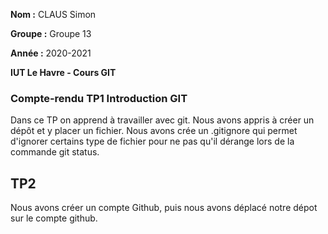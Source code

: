 **Nom :** CLAUS Simon

**Groupe :** Groupe 13

**Année :** 2020-2021

**IUT Le Havre - Cours GIT**

### Compte-rendu TP1 Introduction GIT

Dans ce TP on apprend à travailler avec git.
Nous avons appris à créer un dépôt et y placer un fichier.
Nous avons crée un .gitignore qui permet d'ignorer certains type de fichier pour ne pas qu'il dérange lors de la commande git status.

## TP2 
Nous avons créer un compte Github, puis nous avons déplacé notre dépot sur le compte github.


